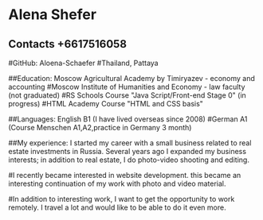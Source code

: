# Alena Shefer

## Contacts +6617516058
#GitHub: Aloena-Schaefer
#Thailand, Pattaya

##Education: Moscow Agricultural Academy by Timiryazev - economy and accounting
             #Moscow Institute of Humanities and Economy - law faculty (not graduated)
             #RS Schools Course "Java Script/Front-end Stage 0" (in progress)
             #HTML Academy Course "HTML and CSS basis"

##Languages: English B1 (I have lived overseas since 2008)
             #German A1 (Course Menschen A1,A2,practice in Germany 3 month)

##My experience: I  started my career with a small business related to real estate investments in Russia. Several years ago I expanded my business interests; in addition to real estate, I do photo-video shooting and editing.

#I recently became interested in website development. this became an interesting continuation of my work with photo and video material.

#In addition to interesting work, I want to get the opportunity to work remotely. I travel a lot and would like to be able to do it even more.
             
